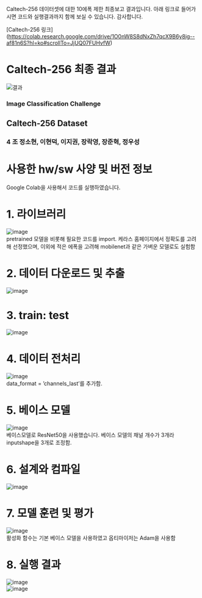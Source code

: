Caltech-256 데이터셋에 대한 10에폭 제한 최종보고 결과입니다. 아래 링크로 들어가시면 코드와 실행결과까지 함께 보실 수 있습니다.
감사합니다.

[Caltech-256 링크] (https://colab.research.google.com/drive/1O0nW8S8dNxZh7qcX9B6y8ig--af81n6S?hl=ko#scrollTo=JjUQ07FUHvfW)     

# Caltech-256 최종 결과
![결과](https://github.com/elmellamo/ML_Image_Classification_Team4/assets/90952132/07f06041-13da-4df3-8623-1c1abf537966)



### Image Classification Challenge     

## Caltech-256 Dataset    

### 4 조 정소현, 이현덕, 이지권, 장락영, 장준혁, 정우성     

# 사용한 hw/sw 사양 및 버전 정보     
Google Colab을 사용해서 코드를 실행하였습니다.     

# 1. 라이브러리    
![image](https://github.com/elmellamo/ML_Image_Classification_Team4/assets/90952132/3f77d09f-7fd2-4961-85a0-035f10294106)        
pretrained 모델을 비롯해 필요한 코드를 import. 케라스 홈페이지에서 정확도를 고려해 선정했으며, 이외에 적은 에폭을 고려해 mobilenet과 같은 가벼운 모델로도 실험함

# 2. 데이터 다운로드 및 추출
![image](https://github.com/elmellamo/ML_Image_Classification_Team4/assets/90952132/d668deee-5458-4d04-b9bd-35a39a1dee81)        

# 3. train: test
![image](https://github.com/elmellamo/ML_Image_Classification_Team4/assets/90952132/fc26b780-6db4-4b66-a6e0-e5ca0b95b6e6)        

# 4. 데이터 전처리
![image](https://github.com/elmellamo/ML_Image_Classification_Team4/assets/90952132/ff6a42f8-f595-4005-891a-8682c001eaea)       
data_format = ’channels_last’를 추가함.      

# 5.  베이스 모델
![image](https://github.com/elmellamo/ML_Image_Classification_Team4/assets/90952132/2f9f9eb3-53b2-404f-9b06-f10013095d56)         
베이스모델로 ResNet50을 사용했습니다.
베이스 모델의 채널 개수가 3개라 inputshape을 3개로 조정함.      

# 6. 설계와 컴파일
![image](https://github.com/elmellamo/ML_Image_Classification_Team4/assets/90952132/9b1a141a-61e0-4797-a5dc-98cb67cf5149)        

# 7. 모델 훈련 및 평가
![image](https://github.com/elmellamo/ML_Image_Classification_Team4/assets/90952132/993e5ba6-4b65-41d7-b1ac-54fad7963705)      
활성화 함수는 기본 베이스 모델을 사용하였고 옵티마이저는 Adam을 사용함       

# 8. 실행 결과
![image](https://github.com/elmellamo/ML_Image_Classification_Team4/assets/90952132/7e1bebf7-b9ad-4189-97e4-ab3b4e8a7a8d)      
![image](https://github.com/elmellamo/ML_Image_Classification_Team4/assets/90952132/b59a2bde-b723-4983-9747-0ce28ce5f5ed)          
